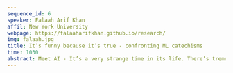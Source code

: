```yaml
---
sequence_id: 6
speaker: Falaah Arif Khan
affil: New York University
webpage: https://falaaharifkhan.github.io/research/
img: falaah.jpg
title: It’s funny because it’s true - confronting ML catechisms
time: 1030
abstract: Meet AI - It’s a very strange time in its life. There’s tremendous potential to do good, immense interest to build and widely deploy these systems and a very real impact (including irrevocable harm) associated with this technology. The landscape is rife with problems – incentive structures and gold-rush mentality in scholarship, celebrity culture and media hype, unhealthy extremes of techno-bashing and techno-optimism and the false dichotomy between “social problems” and “engineering problems”. Nuance and critical thinking are the most valuable, yet scarce commodities! A possible first step at self-correction could be for us – as practitioners and designers of these systems – to stop taking *ourselves* so seriously and instead direct this gravitas onto the *consequences* of our work (beyond citation counts and academic accolades). How, you ask? Using the marvelous world of comics! In this talk, I’ll present my thoughts (in comic form) on some of the pressing problems in the ML landscape and (attempt to) motivate artistic interventions as a possible solution to catechisms of the scientific method that we take too seriously and perhaps need to rethink.
---
```

